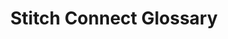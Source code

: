 ---
# -------------------------- #
#          PAGE INFO         #
# -------------------------- #

title: Stitch Connect Glossary
permalink: /developers/stitch-connect/guides/glossary
summary: ""

product-type: "connect"
content-type: "guide"
content-id: &key "connect-glossary"
topics: "basics"

key: "connect-glossary"

layout: general


# -------------------------- #
#      GUIDE PAGE INFO       #
# -------------------------- #

## This is used only on the /stitch-connect/guides page.
doc-type: "reference"
icon: file
order: 1

description: "Terms and definitions used throughout Stitch Connect."


# -------------------------- #
#         GUIDE INTRO        #
# -------------------------- #

intro: |
  {% include misc/data-files.html %}

  {{ page.summary }}


# -------------------------- #
#         TERMINOLOGY        #
# -------------------------- #

all-terms:
  - name: "Partner ID"
    definition: |
      {{ site.data.connect.general.authentication.partner-id | flatify }}

      A partner ID is prefixed with `oc_` so as not to be confused with a [client account access token](#client-account-access-token-term).

  - name: "Partner key"
    definition: |
      {{ site.data.connect.general.authentication.partner-key | flatify }}

      A partner key is prefixed with `oc_` so as not to be confused with a [client account access token](#client-account-access-token-term).
      
  - name: "Partner"
    definition: "An organization that utilizes Stitch Connect to programmatically create and/or manage Stitch client accounts on behalf of their users."

  - name: "Partner credentials"
    definition: |
      A set of credentials specific to a Stitch [partner](#partner-term), consisting of a [partner ID](#partner-id-term) and [partner key](#partner-key-term), obtained after an [interest form]({{ site.data.connect.api.interest-form }}){:target="new"} is submitted to and approved by Stitch.

      Partner credentials are used only to create Stitch client accounts. After the Stitch client account is created, the account's [client access token](#client-account-access-token-term) is used to authenticate API requests.

  - name: "Stitch client account"
    definition: |
      {{ site.data.tooltips.stitch-client-account }}

  - name: "Client account access token"
    definition: |
      {{ site.data.connect.general.authentication.client-account-access-token }}

      A client account access token is prefixed with `ac_` so as not to be confused with [partner credentials](#partner-credentials-term).

  - name: "Ephemeral token"
    definition: |
      **Note**: The Connect JavaScript client has been deprecated. [Learn more]({{ site.data.urls.changelog.main | prepend: site.baseurl | append: "#2021-07-14-stitch-connect-javascript-stitch-js-deprecation" }}).

      A token that is passed to the Connect JavaScript client to create a session in the Stitch web application. This credential is created by using the [Create a session endpoint]({{ link.connect.api | prepend: site.baseurl | append: site.data.connect.core-objects.sessions.section }}) in the Connect API.

      A session is for the user for whom the API access token was created. The session will expire once terminated or after 12 hours. 

  - name: "Destination"
    definition: |
      {{ site.data.tooltips.destination }}

  - name: "Session"
    definition: |
      {{ site.data.tooltips.session }}

  - name: "Source"
    definition: |
      {{ site.data.tooltips.source | flatify }}

  - name: "Stream"
    definition: |
      A table in a [data source](#source-term).

  - name: "Connection check"
    definition: |
      {{ site.data.tooltips.connection-check }}

  - name: "Replication job"
    definition: |
      {{ site.data.tooltips.replication-job }}

  - name: "Discovery"
    definition: |
      {{ site.data.tooltips.structure-sync | replace: "A structure sync","Discovery" }}

  - name: "Structure sync"
    definition: |
      {{ site.data.tooltips.structure-sync }} This is also referred to as [discovery](#discovery-term).


# -------------------------- #
#        GUIDE CONTENT       #
# -------------------------- #

sections:
  - content: |
      {% assign glossary-terms = page.all-terms | sort:"name" %}

      {% for term in glossary-terms %}
      <h4 data-swiftype-index='false' id="{{ term.name | slugify | append:"-term" }}">{{ term.name }}</h4>
        {{ term.definition | flatify | markdownify | replace:"<p>","<p class='glossary-definition'>" }}
      {% endfor %}
      
---